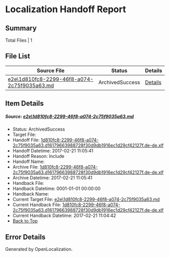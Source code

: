 # <a name='report-top'></a> Localization Handoff Report

## Summary
 Total Files | 1

## File List
 Source File | Status | Details 
 ----------- | ------ | ------- 
 [e2e\1d810fc8-2299-46f8-a074-2c75f9035a63.md](https://github.com/OpenLocalizationTestOrg/ol-test4/blob/f0fa68b2cedb0678dec8cfee90fe35ec3280b44c/e2e/1d810fc8-2299-46f8-a074-2c75f9035a63.md) | ArchivedSuccess | [Details](#de36ac5db7ed71b79459a4ebd8059c842028e8fa2)

## Item Details
##### <a name='de36ac5db7ed71b79459a4ebd8059c842028e8fa2'></a> Source: [e2e\1d810fc8-2299-46f8-a074-2c75f9035a63.md](https://github.com/OpenLocalizationTestOrg/ol-test4/blob/f0fa68b2cedb0678dec8cfee90fe35ec3280b44c/e2e/1d810fc8-2299-46f8-a074-2c75f9035a63.md)
* Status: ArchivedSuccess
* Target File: 
* Handoff File: [1d810fc8-2299-46f8-a074-2c75f9035a63.d16179663988728f30d9db1916ec1d29cf42127f.de-de.xlf](https://github.com/OpenLocalizationTestOrg/ol-test4-handoff/blob/72c1adfa78f6846c05c9279f076bd3211f81d265/ol-handoff/OpenLocalizationTestOrg/ol-test4-dede/xinjiang/ht/1d810fc8-2299-46f8-a074-2c75f9035a63.d16179663988728f30d9db1916ec1d29cf42127f.de-de.xlf)
* Handoff Datetime: 2017-02-21 11:05:41
* Handoff Reason: Include
* Handoff Name: 
* Archive File: [1d810fc8-2299-46f8-a074-2c75f9035a63.d16179663988728f30d9db1916ec1d29cf42127f.de-de.xlf](https://github.com/OpenLocalizationTestOrg/ol-test4-handoff/blob/6fac384ec74d7d8f628b97c5219d40ec45064859/ol-archive/OpenLocalizationTestOrg/ol-test4-dede/xinjiang/ht/1d810fc8-2299-46f8-a074-2c75f9035a63.d16179663988728f30d9db1916ec1d29cf42127f.de-de.xlf)
* Archive Datetime: 2017-02-21 11:05:41
* Handback File: 
* Handback Datetime: 0001-01-01 00:00:00
* Handback Name: 
* Current Target File: [e2e\1d810fc8-2299-46f8-a074-2c75f9035a63.md](https://github.com/OpenLocalizationTestOrg/ol-test4-dede/blob/3dbdf31061b743b81f9b3dd8ca17de0994d4f364/e2e/1d810fc8-2299-46f8-a074-2c75f9035a63.md)
* Current Handback File: [1d810fc8-2299-46f8-a074-2c75f9035a63.d16179663988728f30d9db1916ec1d29cf42127f.de-de.xlf](https://github.com/OpenLocalizationTestOrg/ol-test4-handback/blob/388201ca2ac022e32d0be5260bdee276afb28b9e/ol-handback/OpenLocalizationTestOrg/ol-test4-dede/xinjiang/ht/1d810fc8-2299-46f8-a074-2c75f9035a63.d16179663988728f30d9db1916ec1d29cf42127f.de-de.xlf)
* Current Handback Datetime: 2017-02-21 11:04:42
* [Back to Top](#report-top)


## Error Details

Generated by OpenLocalization.
